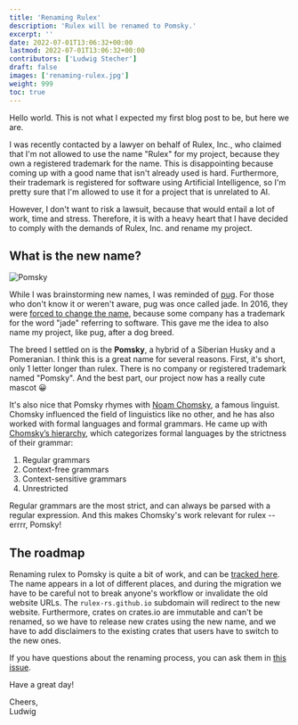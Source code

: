 ```yaml
---
title: 'Renaming Rulex'
description: 'Rulex will be renamed to Pomsky.'
excerpt: ''
date: 2022-07-01T13:06:32+00:00
lastmod: 2022-07-01T13:06:32+00:00
contributors: ['Ludwig Stecher']
draft: false
images: ['renaming-rulex.jpg']
weight: 999
toc: true
---
```


Hello world. This is not what I expected my first blog post to be, but here we are.

I was recently contacted by a lawyer on behalf of Rulex, Inc., who claimed that I'm not allowed to
use the name "Rulex" for my project, because they own a registered trademark for the name. This is
disappointing because coming up with a good name that isn't already used is hard. Furthermore,
their trademark is registered for software using Artificial Intelligence, so I'm pretty sure that
I'm allowed to use it for a project that is unrelated to AI.

However, I don't want to risk a lawsuit, because that would entail a lot of work, time and stress.
Therefore, it is with a heavy heart that I have decided to comply with the demands of Rulex, Inc.
and rename my project.

## What is the new name?

![Pomsky](renaming-rulex.jpg)

While I was brainstorming new names, I was reminded of [pug]. For those who don't know it or weren't
aware, pug was once called jade. In 2016, they were [forced to change the name][jade-pug], because
some company has a trademark for the word "jade" referring to software. This gave me the idea to
also name my project, like pug, after a dog breed.

The breed I settled on is the **Pomsky**, a hybrid of a Siberian Husky and a Pomeranian. I think
this is a great name for several reasons. First, it's short, only 1 letter longer than rulex.
There is no company or registered trademark named "Pomsky". And the best part, our project now has
a really cute mascot 😀

It's also nice that Pomsky rhymes with [Noam Chomsky][chomsky], a famous linguist. Chomsky
influenced the field of linguistics like no other, and he has also worked with formal languages and
formal grammars. He came up with [Chomsky’s hierarchy][chomskys-hierarchy], which categorizes
formal languages by the strictness of their grammar:

1. Regular grammars
2. Context-free grammars
3. Context-sensitive grammars
4. Unrestricted

Regular grammars are the most strict, and can always be parsed with a regular expression. And this
makes Chomsky's work relevant for rulex -- errrr, Pomsky!

## The roadmap

Renaming rulex to Pomsky is quite a bit of work, and can be [tracked here][renaming-roadmap]. The
name appears in a lot of different places, and during the migration we have to be careful not to
break anyone's workflow or invalidate the old website URLs. The `rulex-rs.github.io` subdomain will
redirect to the new website. Furthermore, crates on crates.io are immutable and can't be renamed,
so we have to release new crates using the new name, and we have to add disclaimers to the existing
crates that users have to switch to the new ones.

If you have questions about the renaming process, you can ask them in
[this issue][renaming-roadmap].

Have a great day!

Cheers,\
Ludwig

[pug]: https://pugjs.org/api/getting-started.html
[jade-pug]: https://github.com/pugjs/pug/issues/2184
[chomsky]: https://en.wikipedia.org/wiki/Noam_Chomsky
[chomskys-hierarchy]: https://www.freecodecamp.org/news/exploring-the-linguistics-behind-regular-expressions-596fab41146/
[renaming-roadmap]: https://github.com/pomsky-lang/pomsky/issues/40
